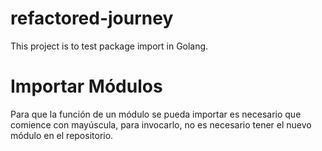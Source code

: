 # refactored-journey
This project is to test package import in Golang.

# Importar Módulos
Para que la función de un módulo se pueda importar es necesario que comience con mayúscula, para invocarlo, no es necesario tener el nuevo módulo en el repositorio.
